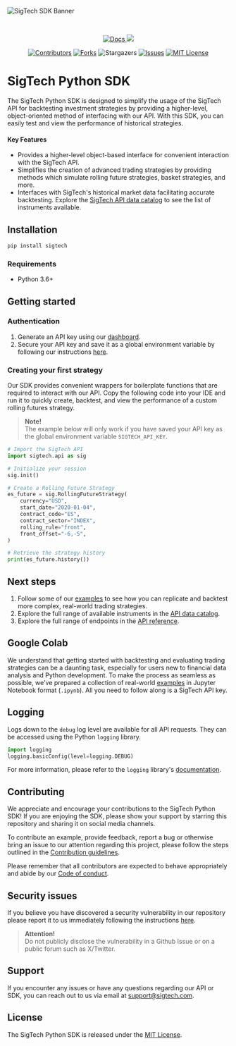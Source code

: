 ![SigTech SDK Banner](https://sigtech.com/wp-content/uploads/2023/08/Python-SDK_github_856x268-1.png "SigTech SDK Banner")

&nbsp;

<p align="center" id="dummy">
    <a href="https://api.sigtech.com/docs">
        <img src="https://img.shields.io/badge/Docs-API_REFERENCE-1338be?&style=for-the-badge&logo=wiki&link=https://api.sigtech.com/docs" alt="Docs" />
    </a>
     <a href="https://twitter.com/sigtech_ai/">
        <img src="https://img.shields.io/badge/follow-%40sigtech_ai-1DA1F2?logo=twitter&style=for-the-badge" />
    </a>
</p>

<div align="center">

[![Contributors][contributors-shield]][contributors-url]
[![Forks][forks-shield]][forks-url]
![Stargazers][stars-shield]
[![Issues][issues-shield]][issues-url]
[![MIT License][license-shield]][license-url]

</div>

[contributors-shield]: https://img.shields.io/github/contributors/SIGTechnologies/sigtech-python.svg?style=for-the-badge
[contributors-url]: https://github.com/SIGTechnologies/sigtech-python/graphs/contributors
[forks-shield]: https://img.shields.io/github/forks/SIGTechnologies/sigtech-python.svg?style=for-the-badge
[forks-url]: https://github.com/SIGTechnologies/sigtech-python/network/members
[stars-shield]: https://img.shields.io/github/stars/SIGTechnologies/sigtech-python.svg?style=for-the-badge
[issues-shield]: https://img.shields.io/github/issues/SIGTechnologies/sigtech-python.svg?style=for-the-badge
[issues-url]: https://github.com/SIGTechnologies/sigtech-python/issues
[license-shield]: https://img.shields.io/github/license/SIGTechnologies/sigtech-python.svg?style=for-the-badge
[license-url]: https://github.com/SIGTechnologies/sigtech-python/blob/master/LICENSE

# SigTech Python SDK

The SigTech Python SDK is designed to simplify the usage of the SigTech API for backtesting investment strategies by providing a higher-level, object-oriented method of interfacing with our API. With this SDK, you can easily test and view the performance of historical strategies.

#### Key Features

- Provides a higher-level object-based interface for convenient interaction with the SigTech API.
- Simplifies the creation of advanced trading strategies by providing methods which simulate rolling future strategies, basket strategies, and more.
- Interfaces with SigTech's historical market data facilitating accurate backtesting. Explore the [SigTech API data catalog](https://github.com/SIGTechnologies/sigtech-python/blob/master/docs/data.md) to see the list of instruments available.

## Installation

```sh
pip install sigtech
```

### Requirements

- Python 3.6+

## Getting started

### Authentication

1. Generate an API key using our [dashboard](https://dashboard.sigtech.com/api-keys).
1. Secure your API key and save it as a global environment variable by following our instructions [here](https://github.com/SIGTechnologies/sigtech-python/blob/master/docs/auth.md).

### Creating your first strategy

Our SDK provides convenient wrappers for boilerplate functions that are required to interact with our API. Copy the following code into your IDE and run it to quickly create, backtest, and view the performance of a custom rolling futures strategy.

>**Note!**\
>The example below will only work if you have saved your API key as the global environment variable `SIGTECH_API_KEY`.

```python
# Import the SigTech API
import sigtech.api as sig

# Initialize your session
sig.init()

# Create a Rolling Future Strategy
es_future = sig.RollingFutureStrategy(
    currency="USD",
    start_date="2020-01-04",
    contract_code="ES",
    contract_sector="INDEX",
    rolling_rule="front",
    front_offset="-6,-5",
)

# Retrieve the strategy history
print(es_future.history())
```

## Next steps

1. Follow some of our [examples](https://github.com/SIGTechnologies/sigtech-python/tree/master/examples) to see how you can replicate and backtest more complex, real-world trading strategies.
1. Explore the full range of available instruments in the [API data catalog](https://github.com/SIGTechnologies/sigtech-python/blob/master/docs/data.md).
1. Explore the full range of endpoints in the [API reference](https://api.sigtech.com/docs). 




## Google Colab

We understand that getting started with backtesting and evaluating trading strategies can be a daunting task, especially for users new to financial data analysis and Python development. To make the process as seamless as possible, we've prepared a collection of real-world [examples](https://github.com/SIGTechnologies/sigtech-python/tree/master/examples) in Jupyter Notebook format (`.ipynb`). All you need to follow along is a SigTech API key.

## Logging

Logs down to the `debug` log level are available for all API requests. They can be accessed using the Python `logging` library.

```python
import logging
logging.basicConfig(level=logging.DEBUG)
```

For more information, please refer to the `logging` library's [documentation](https://docs.python.org/3/library/logging.html).


## Contributing

We appreciate and encourage your contributions to the SigTech Python SDK! If you are enjoying the SDK, please show your support by starring this repository and sharing it on social media channels.

To contribute an example, provide feedback, report a bug or otherwise bring an issue to our attention regarding this project, please follow the steps outlined in the [Contribution guidelines](https://github.com/SIGTechnologies/sigtech-python/blob/master/CONTRIBUTING.md).

Please remember that all contributors are expected to behave appropriately and abide by our [Code of conduct](https://github.com/SIGTechnologies/sigtech-python/blob/master/CODE_OF_CONDUCT.md).

## Security issues

If you believe you have discovered a security vulnerability in our repository please report it to us immediately following the instructions [here](https://github.com/SIGTechnologies/sigtech-python/blob/master/SECURITY.md).

>**Attention!**\
>Do not publicly disclose the vulnerability in a Github Issue or on a public forum such as X/Twitter.

## Support

If you encounter any issues or have any questions regarding our API or SDK, 
you can reach out to us via email at [support@sigtech.com](mailto:support@sigtech.com).

## License

The SigTech Python SDK is released under the [MIT License](https://github.com/SIGTechnologies/sigtech-python/blob/master/LICENSE).
